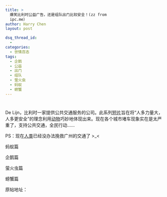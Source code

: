 ```yaml
---
title: >
  爆笑比利时公益广告，还是组队出门比较安全！(zz from
  ipc.me）
author: Harry Chen
layout: post

dsq_thread_id:
  - 
categories:
  - 世情百态
tags:
  - 企鹅
  - 公益
  - 出门
  - 组队
  - 萤火虫
  - 蚂蚁
  - 螃蟹
---
```

# 

De Lijn，比利时一家提供公共交通服务的公司。此系列[短片][1]旨在将“人多力量大，人多更安全”的理念利用[动物][2]巧妙地体现出来。现在各个城市堵车现象实在是太严重了，支持公共交通，全民行动……

PS：现在[人类][3]已经没办法挽救广州的交通了 >_<

蚂蚁篇

企鹅篇

萤火虫篇

螃蟹篇

原帖地址：

   [1]: http://www.ipc.me/tag/%E7%9F%AD%E7%89%87
   [2]: http://www.ipc.me/tag/%E5%8A%A8%E7%89%A9
   [3]: http://www.ipc.me/tag/%E4%BA%BA%E7%B1%BB
